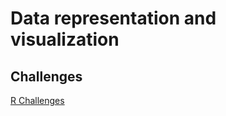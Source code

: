 # Data representation and visualization

## Challenges
[R Challenges](https://github.com/iekanat/Mesterskaberne22)